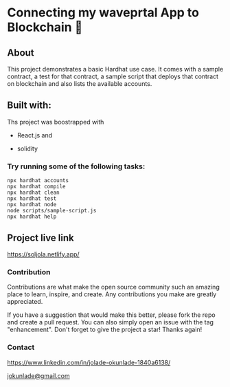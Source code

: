 # Connecting my waveprtal App to Blockchain 👋

## About

This project demonstrates a basic Hardhat use case. It comes with a sample contract, a test for that contract, a sample script that deploys that contract on blockchain and also lists the available accounts.

## Built with:

Ths project was boostrapped with

- React.js and

* solidity

### Try running some of the following tasks:

```shell
npx hardhat accounts
npx hardhat compile
npx hardhat clean
npx hardhat test
npx hardhat node
node scripts/sample-script.js
npx hardhat help
```

## Project live link

https://soljola.netlify.app/

### Contribution

Contributions are what make the open source community such an amazing place to learn, inspire, and create. Any contributions you make are greatly appreciated.

If you have a suggestion that would make this better, please fork the repo and create a pull request. You can also simply open an issue with the tag "enhancement". Don't forget to give the project a star! Thanks again!

### Contact

https://www.linkedin.com/in/jolade-okunlade-1840a6138/

jokunlade@gmail.com
